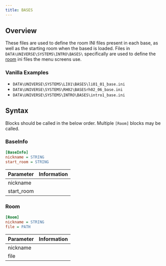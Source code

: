 ```yaml
---
title: BASES
---
```


## Overview
These files are used to define the room INI files present in each base, as well as the starting room when the based is loaded. Files in `DATA\UNIVERSE\SYSTEMS\INTRO\BASES\` specifically are used to define the [room](rooms.md) ini files the menu screens use.

### Vanilla Examples

* `DATA\UNIVERSE\SYSTEMS\LI01\BASES\li01_01_base.ini`
* `DATA\UNIVERSE\SYSTEMS\RH02\BASESrh02_06_base.ini`
* `DATA\UNIVERSE\SYSTEMS\INTRO\BASES\intro1_base.ini`

## Syntax

Blocks should be called in the below order. Multiple `[Room]` blocks may be called.

### BaseInfo

```ini
[BaseInfo]
nickname = STRING
start_room = STRING
```

| Parameter  | Information |
| ---------- | ----------- |
| nickname   |             |
| start_room |             |

### Room

```ini
[Room]
nickname = STRING
file = PATH
```

| Parameter | Information |
| --------- | ----------- |
| nickname  |             |
| file      |             |

